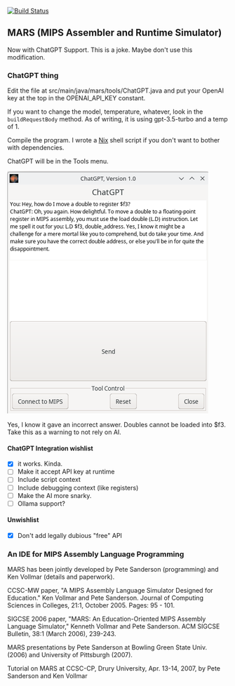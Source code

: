 [![Build Status](https://travis-ci.org/carlosrabelo/mars.png)](https://travis-ci.org/carlosrabelo/mars)

## MARS (MIPS Assembler and Runtime Simulator) 

Now with ChatGPT Support. This is a joke. Maybe don't use this modification.

### ChatGPT thing

Edit the file at src/main/java/mars/tools/ChatGPT.java and put your OpenAI key
at the top in the OPENAI_API_KEY constant.

If you want to change the model, temperature, whatever, look in the
`buildRequestBody` method. As of writing, it is using gpt-3.5-turbo and a temp
of 1.

Compile the program. I wrote a [Nix](https://nixos.org/) shell script if you
don't want to bother with dependencies.

ChatGPT will be in the Tools menu.

![An image of the ChatGPT window](screenshot_of_chatgpt.png)

Yes, I know it gave an incorrect answer. Doubles cannot be loaded into $f3. Take
this as a warning to not rely on AI.

#### ChatGPT Integration wishlist

- [x] it works. Kinda.
- [ ] Make it accept API key at runtime
- [ ] Include script context
- [ ] Include debugging context (like registers)
- [ ] Make the AI more snarky.
- [ ] Ollama support?

#### Unwishlist

- [x] Don't add legally dubious "free" API

### An IDE for MIPS Assembly Language Programming

MARS has been jointly developed by Pete Sanderson (programming) and Ken Vollmar (details and paperwork).

CCSC-MW paper, "A MIPS Assembly Language Simulator Designed for Education." Ken Vollmar and Pete Sanderson. Journal of Computing Sciences in Colleges, 21:1, October 2005. Pages: 95 - 101.

SIGCSE 2006 paper, "MARS: An Education-Oriented MIPS Assembly Language Simulator," Kenneth Vollmar and Pete Sanderson. ACM SIGCSE Bulletin, 38:1 (March 2006), 239-243.

MARS presentations by Pete Sanderson at Bowling Green State Univ. (2006) and University of Pittsburgh (2007).

Tutorial on MARS at CCSC-CP, Drury University, Apr. 13-14, 2007, by Pete Sanderson and Ken Vollmar